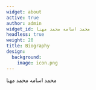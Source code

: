 ```yaml
---
widget: about
active: true
author: admin
widget_id: محمد اسامه محمد مهنا
headless: true
weight: 20
title: Biography
design:
  background:
    image: icon.png
---
```

محمد اسامه محمد مهنا